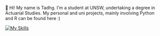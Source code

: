 👋 Hi! My name is Tadhg. I'm a student at UNSW, undertaking a degree in Actuarial Studies.
My personal and uni projects, mainly involving Python and R can be found here :)

[![My Skills](https://skillicons.dev/icons?i=python,r)](https://skillicons.dev)

<!---
txuglassop/txuglassop is a ✨ special ✨ repository because its `README.md` (this file) appears on your GitHub profile.
You can click the Preview link to take a look at your changes.
--->

